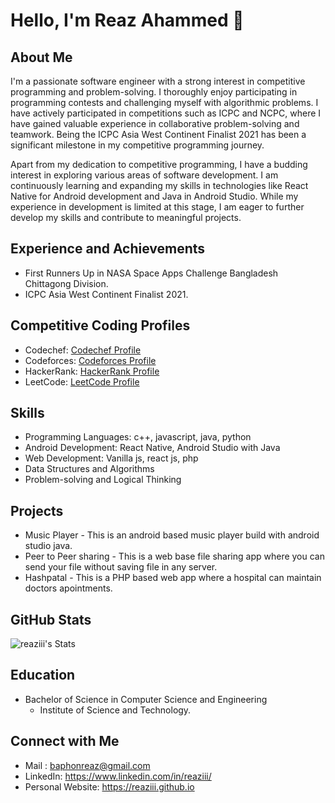 # Hello, I'm Reaz Ahammed 👋

## About Me
I'm a passionate software engineer with a strong interest in competitive programming and problem-solving. I thoroughly enjoy participating in programming contests and challenging myself with algorithmic problems. I have actively participated in competitions such as ICPC and NCPC, where I have gained valuable experience in collaborative problem-solving and teamwork. Being the ICPC Asia West Continent Finalist 2021 has been a significant milestone in my competitive programming journey.

Apart from my dedication to competitive programming, I have a budding interest in exploring various areas of software development. I am continuously learning and expanding my skills in technologies like React Native for Android development and Java in Android Studio. While my experience in development is limited at this stage, I am eager to further develop my skills and contribute to meaningful projects.

## Experience and Achievements
- First Runners Up in NASA Space Apps Challenge Bangladesh Chittagong Division.
- ICPC Asia West Continent Finalist 2021.

## Competitive Coding Profiles
- Codechef: [Codechef Profile](https://www.codechef.com/users/reaziii)
- Codeforces: [Codeforces Profile](https://codeforces.com/profile/ReCRuS)
- HackerRank: [HackerRank Profile](https://www.hackerrank.com/reaziiii)
- LeetCode: [LeetCode Profile](https://leetcode.com/reaziii)

## Skills
- Programming Languages: c++, javascript, java, python
- Android Development: React Native, Android Studio with Java
- Web Development: Vanilla js, react js, php
- Data Structures and Algorithms
- Problem-solving and Logical Thinking

## Projects
- Music Player - This is an android based music player build with android studio java.
- Peer to Peer sharing - This is a web base file sharing app where you can send your file without saving file in any server.
- Hashpatal - This is a PHP based web app where a hospital can maintain doctors apointments.

## GitHub Stats
![reaziii's Stats](https://github-readme-stats.vercel.app/api?username=reaziii&theme=vue-dark&show_icons=true&hide_border=false&count_private=true)


## Education
- Bachelor of Science in Computer Science and Engineering
  - Institute of Science and Technology.

## Connect with Me
- Mail : baphonreaz@gmail.com
- LinkedIn: https://www.linkedin.com/in/reaziii/
- Personal Website: https://reaziii.github.io

